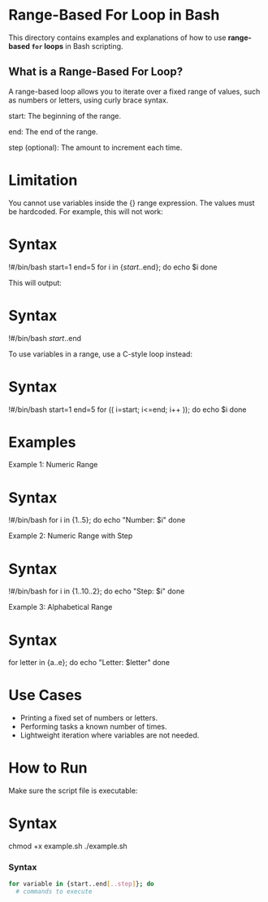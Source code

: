 # Range-Based For Loop in Bash

This directory contains examples and explanations of how to use **range-based `for` loops** in Bash scripting.

##  What is a Range-Based For Loop?

A range-based loop allows you to iterate over a fixed range of values, such as numbers or letters, using curly brace syntax.

start: The beginning of the range.

end: The end of the range.

step (optional): The amount to increment each time.

# Limitation

You cannot use variables inside the {} range expression. The values must be hardcoded.
For example, this will not work:
# Syntax #
!#/bin/bash
start=1
end=5
for i in {$start..$end}; do
  echo $i
done

This will output:
# Syntax
!#/bin/bash
$start..$end

To use variables in a range, use a C-style loop instead:
# Syntax
!#/bin/bash
start=1
end=5
for (( i=start; i<=end; i++ )); do
  echo $i
done

# Examples
Example 1: Numeric Range
# Syntax
!#/bin/bash
for i in {1..5}; do
  echo "Number: $i"
done

Example 2: Numeric Range with Step
# Syntax
!#/bin/bash
for i in {1..10..2}; do
  echo "Step: $i"
done

Example 3: Alphabetical Range
# Syntax
for letter in {a..e}; do
  echo "Letter: $letter"
done

# Use Cases
- Printing a fixed set of numbers or letters.
- Performing tasks a known number of times.
- Lightweight iteration where variables are not needed.

# How to Run
Make sure the script file is executable:
# Syntax
chmod +x example.sh
./example.sh

###  Syntax

```bash
for variable in {start..end[..step]}; do
  # commands to execute





